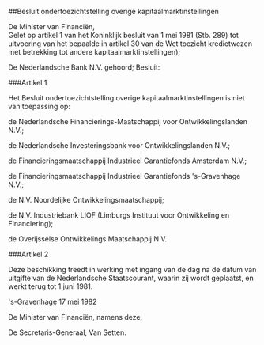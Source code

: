<meta http-equiv='Content-Type' content='text/html; charset=utf-8' />

##Besluit ondertoezichtstelling overige kapitaalmarktinstellingen 

De Minister van Financiën,  
Gelet op artikel 1 van het Koninklijk besluit van 1 mei 1981 (Stb. 289) tot uitvoering van het bepaalde in artikel 30 van de Wet toezicht kredietwezen met betrekking tot andere kapitaalmarktinstellingen);

De Nederlandsche Bank N.V. gehoord;
Besluit:    

###Artikel  1  

Het Besluit ondertoezichtstelling overige kapitaalmarktinstellingen is niet van toepassing op: 

de Nederlandsche Financierings-Maatschappij voor Ontwikkelingslanden N.V.;  

de Nederlandsche Investeringsbank voor Ontwikkelingslanden N.V.;  

de Financieringsmaatschappij Industrieel Garantiefonds Amsterdam N.V.;  

de Financieringsmaatschappij Industrieel Garantiefonds 's-Gravenhage N.V.;  

de N.V. Noordelijke Ontwikkelingsmaatschappij;  

de N.V. Industriebank LIOF (Limburgs Instituut voor Ontwikkeling en Financiering);  

de Overijsselse Ontwikkelings Maatschappij N.V.   

###Artikel  2  

Deze beschikking treedt in werking met ingang van de dag na de datum van uitgifte van de Nederlandsche Staatscourant, waarin zij wordt geplaatst, en werkt terug tot 1 juni 1981. 

's-Gravenhage 
17 mei 1982    

De 
Minister van Financiën, namens deze,  

De 
Secretaris-Generaal, 
Van Setten.    
